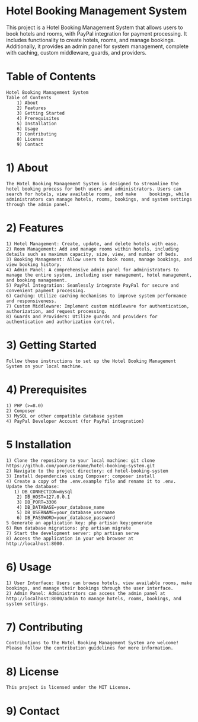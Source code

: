# Hotel Booking Management System
This project is a Hotel Booking Management System that allows users to book hotels and rooms, with PayPal integration for payment processing. It includes functionality to create hotels, rooms, and manage bookings. Additionally, it provides an admin panel for system management, complete with caching, custom middleware, guards, and providers.

# Table of Contents
    Hotel Booking Management System
    Table of Contents
        1) About
        2) Features
        3) Getting Started
        4) Prerequisites
        5) Installation
        6) Usage
        7) Contributing
        8) License
        9) Contact

# 1) About
    The Hotel Booking Management System is designed to streamline the hotel booking process for both users and administrators. Users can search for hotels, view available rooms, and make     bookings, while administrators can manage hotels, rooms, bookings, and system settings through the admin panel.

# 2) Features
    1) Hotel Management: Create, update, and delete hotels with ease.
    2) Room Management: Add and manage rooms within hotels, including details such as maximum capacity, size, view, and number of beds.
    3) Booking Management: Allow users to book rooms, manage bookings, and view booking history.
    4) Admin Panel: A comprehensive admin panel for administrators to manage the entire system, including user management, hotel management, and booking management.
    5) PayPal Integration: Seamlessly integrate PayPal for secure and convenient payment processing.
    6) Caching: Utilize caching mechanisms to improve system performance and responsiveness.
    7) Custom Middleware: Implement custom middleware for authentication, authorization, and request processing.
    8) Guards and Providers: Utilize guards and providers for authentication and authorization control.

# 3) Getting Started
    Follow these instructions to set up the Hotel Booking Management System on your local machine.
  
# 4) Prerequisites
    1) PHP (>=8.0)
    2) Composer
    3) MySQL or other compatible database system
    4) PayPal Developer Account (for PayPal integration)

# 5 Installation
    1) Clone the repository to your local machine: git clone https://github.com/yourusername/hotel-booking-system.git
    2) Navigate to the project directory: cd hotel-booking-system
    3) Install dependencies using Composer: composer install
    4) Create a copy of the .env.example file and rename it to .env. Update the database:
       1) DB_CONNECTION=mysql
        2) DB_HOST=127.0.0.1
        3) DB_PORT=3306
        4) DB_DATABASE=your_database_name
        5) DB_USERNAME=your_database_username
        6) DB_PASSWORD=your_database_password
    5 Generate an application key: php artisan key:generate
    6) Run database migrations: php artisan migrate
    7) Start the development server: php artisan serve
    8) Access the application in your web browser at http://localhost:8000.

# 6) Usage
    1) User Interface: Users can browse hotels, view available rooms, make bookings, and manage their bookings through the user interface.
    2) Admin Panel: Administrators can access the admin panel at http://localhost:8000/admin to manage hotels, rooms, bookings, and system settings.

# 7) Contributing
    Contributions to the Hotel Booking Management System are welcome! Please follow the contribution guidelines for more information.

# 8) License
    This project is licensed under the MIT License.

# 9) Contact
